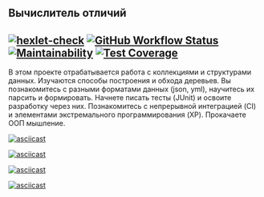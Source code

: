 ## Вычислитель отличий
[![hexlet-check](https://github.com/gpiento/java-project-71/actions/workflows/hexlet-check.yml/badge.svg)](https://github.com/gpiento/java-project-71/actions/workflows/hexlet-check.yml)
[![GitHub Workflow Status](https://github.com//gpiento/java-project-71/actions/workflows/main.yml/badge.svg)](https://github.com/gpiento/java-project-71/actions)
[![Maintainability](https://api.codeclimate.com/v1/badges/f58bcd0d0b4944086222/maintainability)](https://codeclimate.com/github/gpiento/java-project-71/maintainability)
[![Test Coverage](https://api.codeclimate.com/v1/badges/f58bcd0d0b4944086222/test_coverage)](https://codeclimate.com/github/gpiento/java-project-71/test_coverage)
---
В этом проекте отрабатывается работа с коллекциями и структурами данных. Изучаются способы построения и обхода деревьев. Вы познакомитесь с разными форматами данных (json, yml), научитесь их парсить и формировать. Начнете писать тесты (JUnit) и освоите разработку через них. Познакомитесь с непрерывной интеграцией (CI) и элементами экстремального программирования (XP). Прокачаете ООП мышление. 

[![asciicast](https://asciinema.org/a/gKKCyQfATABFWgLUhcXOrkAFi.svg)](https://asciinema.org/a/gKKCyQfATABFWgLUhcXOrkAFi)

[![asciicast](https://asciinema.org/a/0WlHdVgd6e1ps9IvchEhZVH8O.svg)](https://asciinema.org/a/0WlHdVgd6e1ps9IvchEhZVH8O)

[![asciicast](https://asciinema.org/a/fymtTkhEv3bihJoVMv7ypqVG9.svg)](https://asciinema.org/a/fymtTkhEv3bihJoVMv7ypqVG9)

[![asciicast](https://asciinema.org/a/h1wZPvz7ceieYYK6d2SiFcRIh.svg)](https://asciinema.org/a/h1wZPvz7ceieYYK6d2SiFcRIh)
